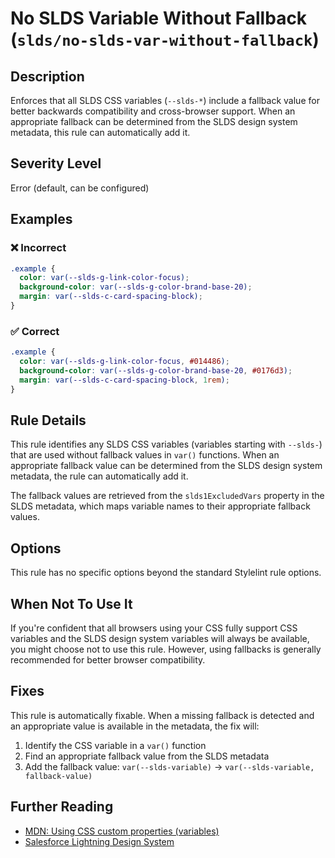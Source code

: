 # No SLDS Variable Without Fallback (`slds/no-slds-var-without-fallback`)

## Description

Enforces that all SLDS CSS variables (`--slds-*`) include a fallback value for better backwards compatibility and cross-browser support. When an appropriate fallback can be determined from the SLDS design system metadata, this rule can automatically add it.

## Severity Level

Error (default, can be configured)

## Examples

### ❌ Incorrect

```css
.example {
  color: var(--slds-g-link-color-focus);
  background-color: var(--slds-g-color-brand-base-20);
  margin: var(--slds-c-card-spacing-block);
}
```

### ✅ Correct

```css
.example {
  color: var(--slds-g-link-color-focus, #014486);
  background-color: var(--slds-g-color-brand-base-20, #0176d3);
  margin: var(--slds-c-card-spacing-block, 1rem);
}
```

## Rule Details

This rule identifies any SLDS CSS variables (variables starting with `--slds-`) that are used without fallback values in `var()` functions. When an appropriate fallback value can be determined from the SLDS design system metadata, the rule can automatically add it.

The fallback values are retrieved from the `slds1ExcludedVars` property in the SLDS metadata, which maps variable names to their appropriate fallback values.

## Options

This rule has no specific options beyond the standard Stylelint rule options.

## When Not To Use It

If you're confident that all browsers using your CSS fully support CSS variables and the SLDS design system variables will always be available, you might choose not to use this rule. However, using fallbacks is generally recommended for better browser compatibility.

## Fixes

This rule is automatically fixable. When a missing fallback is detected and an appropriate value is available in the metadata, the fix will:

1. Identify the CSS variable in a `var()` function
2. Find an appropriate fallback value from the SLDS metadata
3. Add the fallback value: `var(--slds-variable)` → `var(--slds-variable, fallback-value)`

## Further Reading

- [MDN: Using CSS custom properties (variables)](https://developer.mozilla.org/en-US/docs/Web/CSS/Using_CSS_custom_properties)
- [Salesforce Lightning Design System](https://www.lightningdesignsystem.com/) 